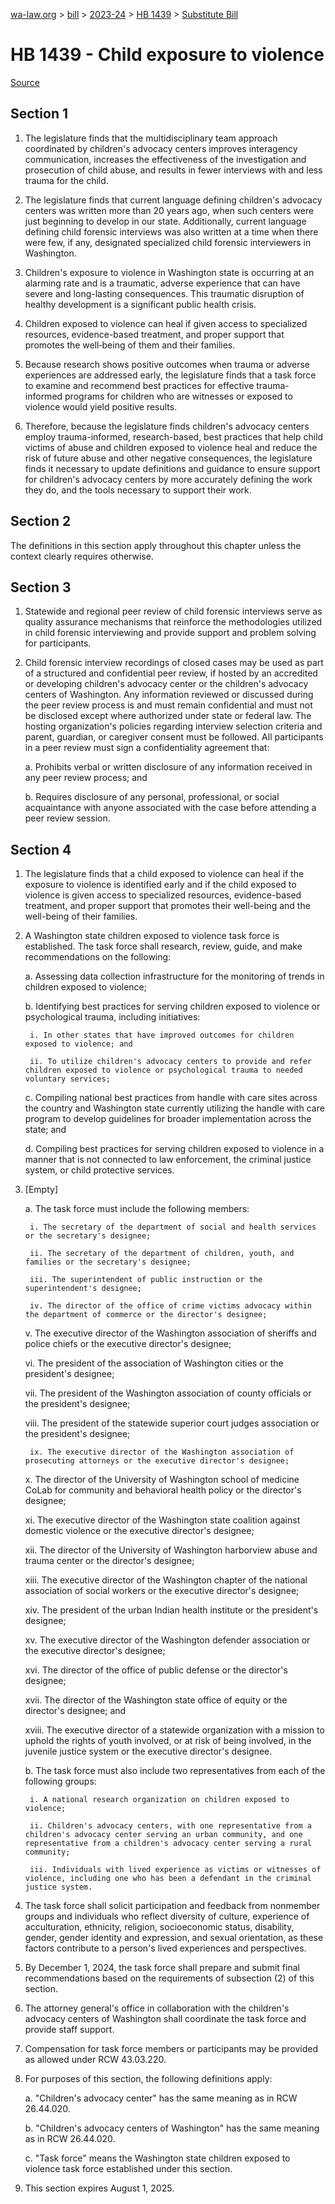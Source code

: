 [wa-law.org](/) > [bill](/bill/) > [2023-24](/bill/2023-24/) > [HB 1439](/bill/2023-24/hb/1439/) > [Substitute Bill](/bill/2023-24/hb/1439/S/)

# HB 1439 - Child exposure to violence

[Source](http://lawfilesext.leg.wa.gov/biennium/2023-24/Pdf/Bills/House%20Bills/1439-S.pdf)

## Section 1
1. The legislature finds that the multidisciplinary team approach coordinated by children's advocacy centers improves interagency communication, increases the effectiveness of the investigation and prosecution of child abuse, and results in fewer interviews with and less trauma for the child.

2. The legislature finds that current language defining children's advocacy centers was written more than 20 years ago, when such centers were just beginning to develop in our state. Additionally, current language defining child forensic interviews was also written at a time when there were few, if any, designated specialized child forensic interviewers in Washington.

3. Children's exposure to violence in Washington state is occurring at an alarming rate and is a traumatic, adverse experience that can have severe and long-lasting consequences. This traumatic disruption of healthy development is a significant public health crisis.

4. Children exposed to violence can heal if given access to specialized resources, evidence-based treatment, and proper support that promotes the well‐being of them and their families.

5. Because research shows positive outcomes when trauma or adverse experiences are addressed early, the legislature finds that a task force to examine and recommend best practices for effective trauma-informed programs for children who are witnesses or exposed to violence would yield positive results.

6. Therefore, because the legislature finds children's advocacy centers employ trauma-informed, research-based, best practices that help child victims of abuse and children exposed to violence heal and reduce the risk of future abuse and other negative consequences, the legislature finds it necessary to update definitions and guidance to ensure support for children's advocacy centers by more accurately defining the work they do, and the tools necessary to support their work.

## Section 2
The definitions in this section apply throughout this chapter unless the context clearly requires otherwise.

## Section 3
1. Statewide and regional peer review of child forensic interviews serve as quality assurance mechanisms that reinforce the methodologies utilized in child forensic interviewing and provide support and problem solving for participants.

2. Child forensic interview recordings of closed cases may be used as part of a structured and confidential peer review, if hosted by an accredited or developing children's advocacy center or the children's advocacy centers of Washington. Any information reviewed or discussed during the peer review process is and must remain confidential and must not be disclosed except where authorized under state or federal law. The hosting organization's policies regarding interview selection criteria and parent, guardian, or caregiver consent must be followed. All participants in a peer review must sign a confidentiality agreement that:

    a. Prohibits verbal or written disclosure of any information received in any peer review process; and

    b. Requires disclosure of any personal, professional, or social acquaintance with anyone associated with the case before attending a peer review session.

## Section 4
1. The legislature finds that a child exposed to violence can heal if the exposure to violence is identified early and if the child exposed to violence is given access to specialized resources, evidence-based treatment, and proper support that promotes their well-being and the well-being of their families.

2. A Washington state children exposed to violence task force is established. The task force shall research, review, guide, and make recommendations on the following:

    a. Assessing data collection infrastructure for the monitoring of trends in children exposed to violence;

    b. Identifying best practices for serving children exposed to violence or psychological trauma, including initiatives:

        i. In other states that have improved outcomes for children exposed to violence; and

        ii. To utilize children's advocacy centers to provide and refer children exposed to violence or psychological trauma to needed voluntary services;

    c. Compiling national best practices from handle with care sites across the country and Washington state currently utilizing the handle with care program to develop guidelines for broader implementation across the state; and

    d. Compiling best practices for serving children exposed to violence in a manner that is not connected to law enforcement, the criminal justice system, or child protective services.

3. [Empty]

    a. The task force must include the following members:

        i. The secretary of the department of social and health services or the secretary's designee;

        ii. The secretary of the department of children, youth, and families or the secretary's designee;

        iii. The superintendent of public instruction or the superintendent's designee;

        iv. The director of the office of crime victims advocacy within the department of commerce or the director's designee;

    v. The executive director of the Washington association of sheriffs and police chiefs or the executive director's designee;

    vi. The president of the association of Washington cities or the president's designee;

    vii. The president of the Washington association of county officials or the president's designee;

    viii. The president of the statewide superior court judges association or the president's designee;

        ix. The executive director of the Washington association of prosecuting attorneys or the executive director's designee;

    x. The director of the University of Washington school of medicine CoLab for community and behavioral health policy or the director's designee;

    xi. The executive director of the Washington state coalition against domestic violence or the executive director's designee;

    xii. The director of the University of Washington harborview abuse and trauma center or the director's designee;

    xiii. The executive director of the Washington chapter of the national association of social workers or the executive director's designee;

    xiv. The president of the urban Indian health institute or the president's designee;

    xv. The executive director of the Washington defender association or the executive director's designee;

    xvi. The director of the office of public defense or the director's designee;

    xvii. The director of the Washington state office of equity or the director's designee; and

    xviii. The executive director of a statewide organization with a mission to uphold the rights of youth involved, or at risk of being involved, in the juvenile justice system or the executive director's designee.

    b. The task force must also include two representatives from each of the following groups:

        i. A national research organization on children exposed to violence;

        ii. Children's advocacy centers, with one representative from a children's advocacy center serving an urban community, and one representative from a children's advocacy center serving a rural community;

        iii. Individuals with lived experience as victims or witnesses of violence, including one who has been a defendant in the criminal justice system.

4. The task force shall solicit participation and feedback from nonmember groups and individuals who reflect diversity of culture, experience of acculturation, ethnicity, religion, socioeconomic status, disability, gender, gender identity and expression, and sexual orientation, as these factors contribute to a person's lived experiences and perspectives.

5. By December 1, 2024, the task force shall prepare and submit final recommendations based on the requirements of subsection (2) of this section.

6. The attorney general's office in collaboration with the children's advocacy centers of Washington shall coordinate the task force and provide staff support.

7. Compensation for task force members or participants may be provided as allowed under RCW 43.03.220.

8. For purposes of this section, the following definitions apply:

    a. "Children's advocacy center" has the same meaning as in RCW 26.44.020.

    b. "Children's advocacy centers of Washington" has the same meaning as in RCW 26.44.020.

    c. "Task force" means the Washington state children exposed to violence task force established under this section.

9. This section expires August 1, 2025.

